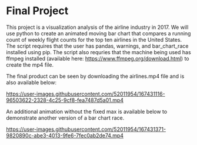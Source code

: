 # Final Project

This project is a visualization analysis of the airline industry in 2017. We will use python to create an animated moving bar chart that compares a running count of weekly flight counts for the top ten airlines in the United States. The script requires that the user has pandas, warnings, and bar_chart_race installed using pip. The script also requries that the machine being used has ffmpeg installed (available here: https://www.ffmpeg.org/download.html) to create the mp4 file. 

The final product can be seen by downloading the airlines.mp4 file and is also available below:

https://user-images.githubusercontent.com/52011954/167431116-96503622-2328-4c25-9cf8-fea7487d5a01.mp4

An additional animation without the fixed max is available below to demonstrate another version of a bar chart race.

https://user-images.githubusercontent.com/52011954/167431371-9820890c-abe3-4013-9fe6-7fec0ab2de74.mp4

